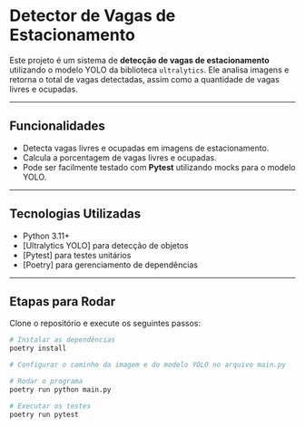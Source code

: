 # Detector de Vagas de Estacionamento

Este projeto é um sistema de **detecção de vagas de estacionamento** utilizando o modelo YOLO da biblioteca `ultralytics`. Ele analisa imagens e retorna o total de vagas detectadas, assim como a quantidade de vagas livres e ocupadas.

---

## Funcionalidades

- Detecta vagas livres e ocupadas em imagens de estacionamento.
- Calcula a porcentagem de vagas livres e ocupadas.
- Pode ser facilmente testado com **Pytest** utilizando mocks para o modelo YOLO.

---

## Tecnologias Utilizadas

- Python 3.11+
- [Ultralytics YOLO] para detecção de objetos
- [Pytest] para testes unitários
- [Poetry] para gerenciamento de dependências

---

## Etapas para Rodar

Clone o repositório e execute os seguintes passos:

```bash
# Instalar as dependências
poetry install

# Configurar o caminho da imagem e do modelo YOLO no arquivo main.py

# Rodar o programa
poetry run python main.py

# Executar os testes
poetry run pytest

